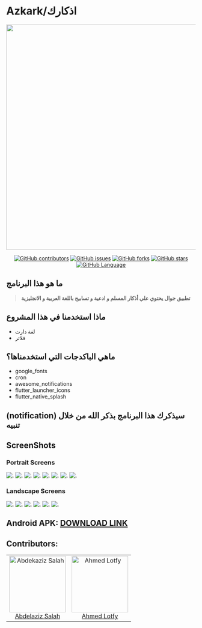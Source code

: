 # Azkark/اذكارك
<img src="assets/Logos/sp.png" width="600">
<br>
<div align="center">

[![GitHub contributors](https://img.shields.io/github/contributors/abdelazizSalah/Azkark)](https://github.com/abdelazizSalah/Azkark/contributors)
[![GitHub issues](https://img.shields.io/github/issues/abdelazizSalah/Azkark)](https://github.com/abdelazizSalah/Azkark/issues)
[![GitHub forks](https://img.shields.io/github/forks/abdelazizSalah/Azkark)](https://github.com/abdelazizSalah/Azkark/network)
[![GitHub stars](https://img.shields.io/github/stars/abdelazizSalah/Azkark)](https://github.com/abdelazizSalah/Azkark/stargazers)
[![GitHub Language](https://img.shields.io/github/languages/top/abdelazizSalah/Azkark)](https://img.shields.io/github/languages/count/https://github.com/abdelazizSalah/Azkark)

</div>

## ما هو هذا البرنامج
> __تطبيق جوال يحتوي علي أذكار المسلم و ادعية و تسابيح باللغة العربية و الانجليزية__

<h2>ماذا استخدمنا في هذا المشروع</h2>
<ul>
<li>لغة دارت </li>
<li>فلاتر </li>
</ul>
<h2>ماهي الباكدجات التي استخدمناها؟</h2>
<ul>
<li>google_fonts</li>
<li>cron</li>
<li>awesome_notifications</li>
<li>flutter_launcher_icons</li>
<li>flutter_native_splash</li>

</ul>
<h2> (notification) سيذكرك هذا البرنامج بذكر الله من خلال تنبيه</h2>

## ScreenShots 
### Portrait Screens
 <img src="./assets/imgs/Screens/1s.jpg" alt="."/>
<img src="./assets/imgs/Screens/2s.jpg" alt="."/>
<img src="./assets/imgs/Screens/3s.jpg" alt="."/>
<img src="./assets/imgs/Screens/4s.jpg" alt="."/>
<img src="./assets/imgs/Screens/5s.jpg" alt="."/>
<img src="./assets/imgs/Screens/6s.jpg" alt="."/>
<img src="./assets/imgs/Screens/7s.jpg" alt="."/>
<img src="./assets/imgs/Screens/8s.jpg" alt="."/>

### Landscape Screens

<img src="./assets/imgs/Screens/9s.jpg" alt="."/>
<img src="./assets/imgs/Screens/10s.jpg" alt="."/>
<img src="./assets/imgs/Screens/11s.jpg" alt="."/>
<img src="./assets/imgs/Screens/12s.jpg" alt="."/>
<img src="./assets/imgs/Screens/13s.jpg" alt="."/>
<img src="./assets/imgs/Screens/14s.jpg" alt="."/>

## Android APK: <a href="https://drive.google.com/file/d/1EZF3fT7ELfLSXDqQF71FUeIq22Vu7Q3K/view?usp=sharing">DOWNLOAD LINK</a>
<h2>Contributors: </h2>

<table>
  <tbody>
    <tr>
     <td align="center">
  <img src="https://avatars.githubusercontent.com/u/71516308?v=4" alt="Abdekaziz Salah" width="150px">
      <br>
      <a href="https://github.com/abdelazizSalah">Abdelaziz Salah</a>
  </td>
    <td align="center">
  <img src="https://user-images.githubusercontent.com/76037906/132257122-e9ea49d8-a912-4d19-8425-08d3847c96a6.jpg" alt="Ahmed Lotfy" width="150px">
      <br>
      <a href="https://github.com/AhmedLotfy02">Ahmed Lotfy</a>
  </td>
  
  </tbody>
</table>

